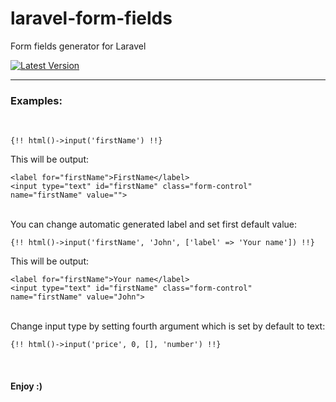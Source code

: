 # laravel-form-fields
Form fields generator for Laravel

[![Latest Version](https://img.shields.io/github/release/i80586/laravel-form-fields.svg?style=flat-square)](https://github.com/i80586/laravel-form-fields/releases)

<hr>

### Examples:

<br>

```
{!! html()->input('firstName') !!}
```

This will be output:

```
<label for="firstName">FirstName</label>
<input type="text" id="firstName" class="form-control" name="firstName" value="">
```

<br>
You can change automatic generated label and set first default value:

```
{!! html()->input('firstName', 'John', ['label' => 'Your name']) !!}
```

This will be output:

```
<label for="firstName">Your name</label>
<input type="text" id="firstName" class="form-control" name="firstName" value="John">
```

<br>
Change input type by setting fourth argument which is set by default to text:

```
{!! html()->input('price', 0, [], 'number') !!}
```

<br>

#### Enjoy :)